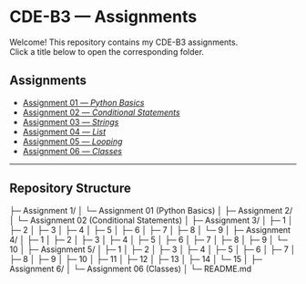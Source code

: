 # CDE-B3 — Assignments

Welcome! This repository contains my CDE-B3 assignments.  
Click a title below to open the corresponding folder.

## Assignments

<ul>
  <li>
    <a href="/Assignment 1/" target="_blank" rel="noopener">
      Assignment 01 — <em>Python Basics</em>
    </a>
  </li>
  <li>
    <a href="/Assignment 2/" target="_blank" rel="noopener">
      Assignment 02 — <em>Conditional Statements</em>
    </a>
  </li>
  <li>
    <a href="/Assignment 3/" target="_blank" rel="noopener">
      Assignment 03 — <em>Strings</em>
    </a>
  </li>
  <li>
    <a href="/Assignment 4/" target="_blank" rel="noopener">
      Assignment 04 — <em>List</em>
    </a>
  </li>
  <li>
    <a href="/Assignment 5/" target="_blank" rel="noopener">
      Assignment 05 — <em>Looping</em>
    </a>
  </li>
  <li>
    <a href="/Assignment 6/" target="_blank" rel="noopener">
      Assignment 06 — <em>Classes</em>
    </a>
  </li>
</ul>

---

## Repository Structure

├─ Assignment 1/
│  └─ Assignment 01 (Python Basics)
│
├─ Assignment 2/
│  └─ Assignment 02 (Conditional Statements)
│
├─ Assignment 3/
│  ├─ 1
│  ├─ 2
│  ├─ 3
│  ├─ 4
│  ├─ 5
│  ├─ 6
│  ├─ 7
│  ├─ 8
│  └─ 9
│
├─ Assignment 4/
│  ├─ 1
│  ├─ 2
│  ├─ 3
│  ├─ 4
│  ├─ 5
│  ├─ 6
│  ├─ 7
│  ├─ 8
│  ├─ 9
│  └─ 10
│
├─ Assignment 5/
│  ├─ 1
│  ├─ 2
│  ├─ 3
│  ├─ 4
│  ├─ 5
│  ├─ 6
│  ├─ 7
│  ├─ 8
│  ├─ 9
│  ├─ 10
│  ├─ 11
│  ├─ 12
│  ├─ 13
│  ├─ 14
│  └─ 15
│
├─ Assignment 6/
│  └─ Assignment 06 (Classes)
│
└─ README.md
